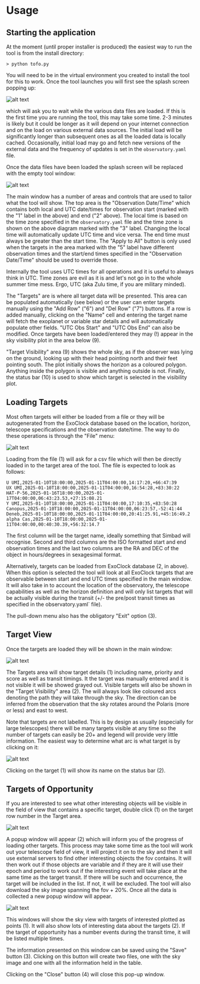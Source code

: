 # Usage

## Starting the application

At the moment (until proper installer is produced) the easiest way to run the tool
is from the install directory:

```
> python tofo.py
```

You will need to be in the virtual environment you created to install the tool for this to work. Once the tool launches you will first see the splash screen popping up:

![alt text](/images/tofo800.png "Splash screen asking the user to wait")

which will ask you to wait while the various data files are loaded. If this is the first time you are running the tool, this may take some time. 2-3 minutes is likely but it could be longer as it will depend on your internet connection and on the load on various  external data sources. The initial load will be significantly longer than subsequent ones as all the loaded data is locally cached. Occasionally, initial load may go and fetch new versions of the external data and the frequency of updates is set in the `observatory.yaml` file.

Once the data files have been loaded the splash screen will be replaced with the empty tool window:

![alt text](/images/doc10.png "Empty main tool window")

The main window has a number of areas and controls that are used to tailor what the tool will show. The top area is the "Observation Date/Time" which contains both local and UTC date/times for observation start (marked with the "1" label in the above) and end ("2" above). The local time is based on the time zone specified in the `observatory.yaml` file and the time zone is shown on the above diagram marked with the "3" label. Changing the local time will automatically update UTC time and vice versa. The end time must always be greater than the start time. The "Apply to All" button is only used when the targets in the area marked with the "5" label have different observation times and the start/end times specified in the "Observation Date/Time" should be used to override those.

Internally the tool uses UTC times for all operations and it is useful to always think in UTC. Time zones are evil as it is and let's not go in to the whole summer time mess. Ergo, UTC (aka Zulu time, if you are military minded).

The "Targets" are is where all target data will be presented. This area can be populated automatically (see below) or the user can enter targets manually using the "Add Row" ("6") and "Del Row" ("7") buttons. If a row is added manually, clicking on the "Name" cell and entering the target name will fetch the exoplanet or variable star details and will automatically populate other fields. "UTC Obs Start" and "UTC Obs End" can also be modified. Once targets have been loaded/entered they may (!) appear in the sky visibility plot in the area below (9). 

"Target Visibility" area (9) shows the whole sky, as if the observer was lying on the ground, looking up with their head pointing north and their feet pointing south. The plot initially shows the horizon as a coloured polygon. Anything inside the polygon is visible and anything outside is not. Finally, the status bar (10) is used to show which target is selected in the visibility plot.

## Loading Targets

Most often targets will either be loaded from a file or they will be autogenerated from the ExoClock database based on the location, horizon, telescope specifications and the observation date/time. The way to do these operations is through the "File" menu:

![alt text](/images/doc15.png "File pull-down menu")

Loading from the file (1) will ask for a csv file which will then be directly loaded in to the target area of the tool. The file is expected to look as follows:

```
U UMI,2025-01-10T18:00:00,2025-01-11T04:00:00,14:17:20,+66:47:39
UX UMI,2025-01-10T18:00:00,2025-01-11T04:00:00,16:54:28,+83:30:22
HAT-P-56,2025-01-16T18:00:00,2025-01-17T04:00:00,06:43:23.53,+27:15:08.21
Y UMI,2025-01-10T18:00:00,2025-01-11T04:00:00,17:10:35,+83:50:28
Canopus,2025-01-10T18:00:00,2025-01-11T04:00:00,06:23:57,-52:41:44
Deneb,2025-01-10T18:00:00,2025-01-11T04:00:00,20:41:25.91,+45:16:49.2
alpha Cas,2025-01-10T18:00:00,2025-01-11T04:00:00,00:40:30.39,+56:32:14.7
```

The first column will be the target name, ideally something that Simbad will recognise. Second and third columns are the ISO formatted start and end observation times and the last two columns are the RA and DEC of the object in hours/degrees in sexagesimal format.

Alternatively, targets can be loaded from ExoClock database (2, in above). When this option is selected the tool will look at all ExoClock targets that are observable between start and end UTC times specified in the main window. It will also take in to account the location of the observatory, the telescope capabilities as well as the horizon definition and will only list targets that will be actually visible during the transit (+/- the pre/post transit times as specified in the observatory.yaml` file).

The pull-down menu also has the obligatory "Exit" option (3).

## Target View

Once the targets are loaded they will be shown in the main window:

![alt text](/images/doc20.png "Main window with four exoplanets loaded")

The Targets area will show target details (1) including name, priority and score as well as transit timings. It the target was manually entered and it is not visible it will be showed grayed out. Visible targets will also be shown in the "Target Visibility" area (2). The will always look like coloured arcs denoting the path they will take through the sky. The direction can be inferred from the observation that the sky rotates around the Polaris (more or less) and east to west. 

Note that targets are not labelled. This is by design as usually (especially for large telescopes) there will be many targets visible at any time so the number of targets can easily be 20+ and legend will provide very little information. The easiest way to determine what arc is what target is by clicking on it:

![alt text](/images/doc30.png "Main window with exoplanets with a target arc being clicked on")

Clicking on the target (1) will show its name on the status bar (2).

## Targets of Opportunity

If you are interested to see what other interesting objects will be visible in the field of view that contains a specific target, double click (1) on the target row number in the Target area.

![alt text](/images/doc40.png "Main window with four exoplanets loaded")

A popup window will appear (2) which will inform you of the progress of loading other targets. This process may take some time as the tool will work out your telescope field of view, it will project it on to the sky and then it will use external servers to find other interesting objects the fov contains. It will then work out if those objects are variable and if they are it will use their epoch and period to work out if the interesting event will take place at the same time as the target transit. If there will be such and occurrence, the target will be included in the list. If not, it will be excluded. The tool will also download the sky image spanning the fov + 20%. Once all the data is collected a new popup window will appear.

![alt text](/images/doc50.png "Target of opportunity window")

This windows will show the sky view with targets of interested plotted as points (1). It will also show lots of interesting data about the targets (2). If the target of opportunity has a number events during the transit time, it will be listed multiple times.

The information presented on this window can be saved using the "Save" button (3). Clicking on this button will create two files, one with the sky image and one with all the information held in the table.

Clicking on the "Close" button (4) will close this pop-up window.
